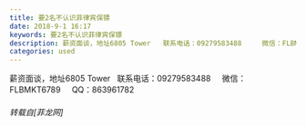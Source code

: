 ```yaml
---
title: 要2名不认识菲律宾保镖
date: 2018-9-1 16:17
keywords: 要2名不认识菲律宾保镖
description: 薪资面谈，地址6805 Tower   联系电话：09279583488     微信：FLBMKT6789     QQ：863961782
categories: used
---
```

<td class="t_f" id="postmessage_1712534">

薪资面谈，地址6805 Tower   联系电话：09279583488     微信：FLBMKT6789     QQ：863961782</td>
###### 转载自[菲龙网]